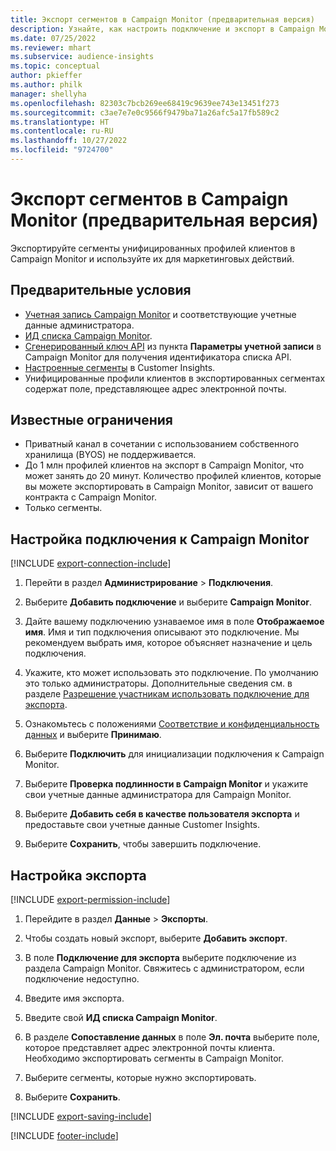 ```yaml
---
title: Экспорт сегментов в Campaign Monitor (предварительная версия)
description: Узнайте, как настроить подключение и экспорт в Campaign Monitor.
ms.date: 07/25/2022
ms.reviewer: mhart
ms.subservice: audience-insights
ms.topic: conceptual
author: pkieffer
ms.author: philk
manager: shellyha
ms.openlocfilehash: 82303c7bcb269ee68419c9639ee743e13451f273
ms.sourcegitcommit: c3ae7e7e0c9566f9479ba71a26afc5a17fb589c2
ms.translationtype: HT
ms.contentlocale: ru-RU
ms.lasthandoff: 10/27/2022
ms.locfileid: "9724700"
---
```

# <a name="export-segments-to-campaign-monitor-preview"></a>Экспорт сегментов в Campaign Monitor (предварительная версия)

Экспортируйте сегменты унифицированных профилей клиентов в Campaign Monitor и используйте их для маркетинговых действий.

## <a name="prerequisites"></a>Предварительные условия

- [Учетная запись Campaign Monitor](https://www.campaignmonitor.com/) и соответствующие учетные данные администратора.
- [ИД списка Campaign Monitor](https://www.campaignmonitor.com/api/getting-started/#your-list-id).
- [Сгенерированный ключ API](https://www.campaignmonitor.com/api/getting-started/) из пункта **Параметры учетной записи** в Campaign Monitor для получения идентификатора списка API.
- [Настроенные сегменты](segments.md) в Customer Insights.
- Унифицированные профили клиентов в экспортированных сегментах содержат поле, представляющее адрес электронной почты.

## <a name="known-limitations"></a>Известные ограничения

- Приватный канал в сочетании с использованием собственного хранилища (BYOS) не поддерживается.
- До 1 млн профилей клиентов на экспорт в Campaign Monitor, что может занять до 20 минут. Количество профилей клиентов, которые вы можете экспортировать в Campaign Monitor, зависит от вашего контракта с Campaign Monitor.
- Только сегменты.

## <a name="set-up-connection-to-campaign-monitor"></a>Настройка подключения к Campaign Monitor

[!INCLUDE [export-connection-include](includes/export-connection-admn.md)]

1. Перейти в раздел **Администрирование** > **Подключения**.

1. Выберите **Добавить подключение** и выберите **Campaign Monitor**.

1. Дайте вашему подключению узнаваемое имя в поле **Отображаемое имя**. Имя и тип подключения описывают это подключение. Мы рекомендуем выбрать имя, которое объясняет назначение и цель подключения.

1. Укажите, кто может использовать это подключение. По умолчанию это только администраторы. Дополнительные сведения см. в разделе [Разрешение участникам использовать подключение для экспорта](connections.md#allow-contributors-to-use-a-connection-for-exports).

1. Ознакомьтесь с положениями [Соответствие и конфиденциальность данных](connections.md#data-privacy-and-compliance) и выберите **Принимаю**.

1. Выберите **Подключить** для инициализации подключения к Campaign Monitor.

1. Выберите **Проверка подлинности в Campaign Monitor** и укажите свои учетные данные администратора для Campaign Monitor.

1. Выберите **Добавить себя в качестве пользователя экспорта** и предоставьте свои учетные данные Customer Insights.

1. Выберите **Сохранить**, чтобы завершить подключение.

## <a name="configure-an-export"></a>Настройка экспорта

[!INCLUDE [export-permission-include](includes/export-permission.md)]

1. Перейдите в раздел **Данные** > **Экспорты**.

1. Чтобы создать новый экспорт, выберите **Добавить экспорт**.

1. В поле **Подключение для экспорта** выберите подключение из раздела Campaign Monitor. Свяжитесь с администратором, если подключение недоступно.

1. Введите имя экспорта.

1. Введите свой **ИД списка Campaign Monitor**.

1. В разделе **Сопоставление данных** в поле **Эл. почта** выберите поле, которое представляет адрес электронной почты клиента. Необходимо экспортировать сегменты в Campaign Monitor.

1. Выберите сегменты, которые нужно экспортировать.

1. Выберите **Сохранить**.

[!INCLUDE [export-saving-include](includes/export-saving.md)]

[!INCLUDE [footer-include](includes/footer-banner.md)]
